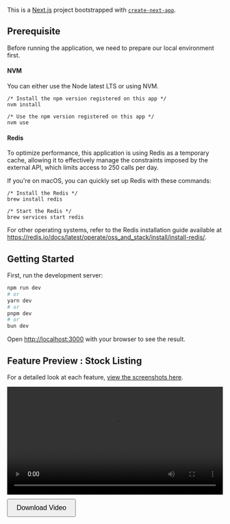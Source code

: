 This is a [Next.js](https://nextjs.org/) project bootstrapped with [`create-next-app`](https://github.com/vercel/next.js/tree/canary/packages/create-next-app).

## Prerequisite

Before running the application, we need to prepare our local environment first.

#### NVM

You can either use the Node latest LTS or using NVM.

```
/* Install the npm version registered on this app */
nvm install

/* Use the npm version registered on this app */
nvm use
```

#### Redis

To optimize performance, this application is using Redis as a temporary cache, allowing it to effectively manage the constraints imposed by the external API, which limits access to 250 calls per day.

If you're on macOS, you can quickly set up Redis with these commands:

```
/* Install the Redis */
brew install redis

/* Start the Redis */
brew services start redis
```

For other operating systems, refer to the Redis installation guide available at https://redis.io/docs/latest/operate/oss_and_stack/install/install-redis/.

## Getting Started

First, run the development server:

```bash
npm run dev
# or
yarn dev
# or
pnpm dev
# or
bun dev
```

Open [http://localhost:3000](http://localhost:3000) with your browser to see the result.

## Feature Preview : Stock Listing

For a detailed look at each feature, [view the screenshots here](./preview/README.md).

<video width="100%" controls>
  <source src="./preview/assets/02. Speedup Footage.mp4" type="video/mp4">
  Your browser does not support the video tag.
</video>
<a href="./preview/assets/02. Speedup Footage.mp4" download="02. Speedup Footage.mp4">
  <button style="margin-top: 10px; padding: 10px 20px; font-size: 16px; cursor: pointer;">
    Download Video
  </button>
</a>

